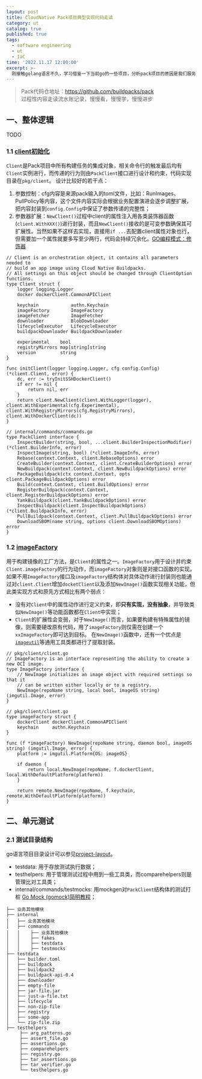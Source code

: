 ```yaml
---
layout: post
title: CloudNative Pack项目典型实现代码走读
category: ut
catalog: true
published: true
tags:
  - software engineering
  - ut
  - IaC
time: '2022.11.17 12:00:00'
excerpt: >-
  刚接触golang语言不久，学习借鉴一下当前go的一些项目，分析pack项目的原因是我们服务中使用应用模型，有各类工具行和文件渲染，所以参考学习pack项目是合适的。
---
```


> Pack代码仓地址：https://github.com/buildpacks/pack  
> 过程性内容走读流水账记录，慢慢看，慢慢学，慢慢进步

## 一、整体逻辑
TODO

### 1.1 [client初始化](https://github.com/buildpacks/pack/blob/558ae9a3c7e51f1e4e15aaa54bf90e9ca7f164a8/cmd/cmd.go#L136-L142)
`Client`是Pack项目中所有构建任务的集成对象，相关命令行的触发最后均有`Client`实例进行，而传递的行为则由`PackClient`接口进行设计和约束，代码实现目录在`pkg/client`。
设计比较好的若干点：
1. 参数控制：cfg内容是来源pack输入的toml文件，比如：RunImages、PullPolicy等内容，这个文件内容实际会根据业务配置演进会逐步调整扩展，把内容封装到`config.Config`中保证了参数传递的完整性；
2. 参数器扩展：`NewClient()`过程中client的属性注入用各类装饰器函数(`client.WithXXX()`)进行封装，而且`NewClient()`接收的是可变参数确保其可扩展性。当然如果不这样去实现，直接用`if ...`去配置client属性对象也行，但需要加一个属性就要多写至少两行，代码会持续冗余化。[GO编程模式：修饰器](https://coolshell.cn/articles/17929.html)
``` golang
// Client is an orchestration object, it contains all parameters needed to
// build an app image using Cloud Native Buildpacks.
// All settings on this object should be changed through ClientOption functions.
type Client struct {
    logger logging.Logger
    docker dockerClient.CommonAPIClient
    
    keychain            authn.Keychain
    imageFactory        ImageFactory
    imageFetcher        ImageFetcher
    downloader          BlobDownloader
    lifecycleExecutor   LifecycleExecutor
    buildpackDownloader BuildpackDownloader
    
    experimental    bool
    registryMirrors map[string]string
    version         string
}

func initClient(logger logging.Logger, cfg config.Config) (*client.Client, error) {
	dc, err := tryInitSSHDockerClient()
	if err != nil {
		return nil, err
	}
	return client.NewClient(client.WithLogger(logger), client.WithExperimental(cfg.Experimental), client.WithRegistryMirrors(cfg.RegistryMirrors), client.WithDockerClient(dc))
}

// internal/commands/commands.go
type PackClient interface {
    InspectBuilder(string, bool, ...client.BuilderInspectionModifier) (*client.BuilderInfo, error)
    InspectImage(string, bool) (*client.ImageInfo, error)
    Rebase(context.Context, client.RebaseOptions) error
    CreateBuilder(context.Context, client.CreateBuilderOptions) error
    NewBuildpack(context.Context, client.NewBuildpackOptions) error
    PackageBuildpack(ctx context.Context, opts client.PackageBuildpackOptions) error
    Build(context.Context, client.BuildOptions) error
    RegisterBuildpack(context.Context, client.RegisterBuildpackOptions) error
    YankBuildpack(client.YankBuildpackOptions) error
    InspectBuildpack(client.InspectBuildpackOptions) (*client.BuildpackInfo, error)
    PullBuildpack(context.Context, client.PullBuildpackOptions) error
    DownloadSBOM(name string, options client.DownloadSBOMOptions) error
}
```

### 1.2 [imageFactory](https://github.com/buildpacks/pack/blob/558ae9a3c7e51f1e4e15aaa54bf90e9ca7f164a8/pkg/client/client.go#L262-L275)
用于构建镜像的工厂方法，是`Client`的属性之一。`ImageFactory`用于设计并约束`Client.imageFactory`的行为动作，而`imageFactory`对象则是对接口函数的实现。如果不用`ImageFactory`接口及`imageFactory`结构体对具体动作进行封装则也能通过对`client.Client`增加`docketClient`以及添加`NewImage()`函数实现相关功能，但此类实现方式和原先方式相比有两个弱点：
- 没有对`Client`中的属性动作进行定义约束，即**只有实现，没有抽象**，并导致类似`NewImage()`等功能函数都在`Client`中实现；
- `Client`的扩展性会变弱，对于`NewImage()`而言，如果要构建有特殊属性的镜像，则需要硬改原有代码，用了`imageFactory`则仅需在创建一个`xxImageFactory`即可达到目标。
在`NewImage()`函数中，还有一个优点是[`imageutil`](https://github.com/buildpacks/imgutil)等通用工具类都进行了提取封装。
```golang
// pkg/client/client.go
// ImageFactory is an interface representing the ability to create a new OCI image.
type ImageFactory interface {
    // NewImage initializes an image object with required settings so that it
    // can be written either locally or to a registry.
    NewImage(repoName string, local bool, imageOS string) (imgutil.Image, error)
}

// pkg/client/client.go
type imageFactory struct {
    dockerClient dockerClient.CommonAPIClient
    keychain     authn.Keychain
}

func (f *imageFactory) NewImage(repoName string, daemon bool, imageOS string) (imgutil.Image, error) {
    platform := imgutil.Platform{OS: imageOS}

    if daemon {
        return local.NewImage(repoName, f.dockerClient, local.WithDefaultPlatform(platform))
    }

    return remote.NewImage(repoName, f.keychain, remote.WithDefaultPlatform(platform))
}
```

## 二、单元测试

### 2.1 测试目录结构
go语言项目目录设计可以参见[project-layout](https://github.com/golang-standards/project-layout/blob/master/README_zh.md)。
- testdata: 用于存放测试执行数据；
- testhelpers: 用于管理测试过程中用到一些工具类，而comparehelpers则是管理比对工具类；
- internal/commands/testmocks: 用mockgen对`PackClient`结构体的测试打桩 [Go Mock (gomock)简明教程](https://geektutu.com/post/quick-gomock.html)；
``` shell
├── 业务其他模块
├── internal
│   ├── 业务其他模块
│   ├── commands
│   │    ├── 业务其他模块
│   │    ├── fakes
│   │    ├── testdata
│   │    ├── testmocks
├── testdata
│   ├── builder.toml
│   ├── buildpack
│   ├── buildpack2
│   ├── buildpack-api-0.4
│   ├── downloader
│   ├── empty-file
│   ├── jar-file.jar
│   ├── just-a-file.txt
│   ├── lifecycle
│   ├── non-zip-file
│   ├── registry
│   ├── some-app
│   └── zip-file.zip
├── testhelpers
     ├── arg_patterns.go
     ├── assert_file.go
     ├── assertions.go
     ├── comparehelpers
     ├── registry.go
     ├── tar_assertions.go
     ├── tar_verifier.go
     └── testhelpers.go
```
